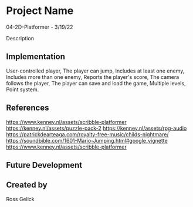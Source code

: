 # Project Name

04-2D-Platformer - 3/19/22

Description


## Implementation
User-controlled player,
The player can jump,
Includes at least one enemy,
Includes more than one enemy,
Reports the player's score,
The camera follows the player,
The player can save and load the game,
Multiple levels,
Point system.

## References
https://www.kenney.nl/assets/scribble-platformer
https://kenney.nl/assets/puzzle-pack-2
https://kenney.nl/assets/rpg-audio
https://patrickdearteaga.com/royalty-free-music/childs-nightmare/
https://soundbible.com/1601-Mario-Jumping.html#google_vignette
https://www.kenney.nl/assets/scribble-platformer

## Future Development

## Created by
Ross Gelick
